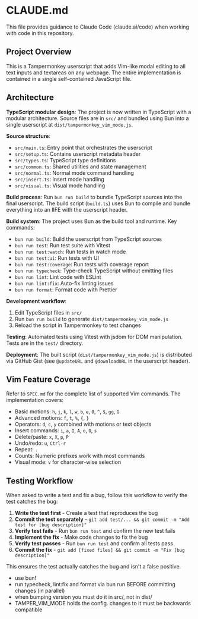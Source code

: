 # CLAUDE.md

This file provides guidance to Claude Code (claude.ai/code) when working with code in this repository.

## Project Overview

This is a Tampermonkey userscript that adds Vim-like modal editing to all text inputs and textareas on any webpage. The entire implementation is contained in a single self-contained JavaScript file.

## Architecture

**TypeScript modular design**: The project is now written in TypeScript with a modular architecture. Source files are in `src/` and bundled using Bun into a single userscript at `dist/tampermonkey_vim_mode.js`.

**Source structure**:

- `src/main.ts`: Entry point that orchestrates the userscript
- `src/setup.ts`: Contains userscript metadata header
- `src/types.ts`: TypeScript type definitions
- `src/common.ts`: Shared utilities and state management
- `src/normal.ts`: Normal mode command handling
- `src/insert.ts`: Insert mode handling
- `src/visual.ts`: Visual mode handling

**Build process**: Run `bun run build` to bundle TypeScript sources into the final userscript. The build script (`build.ts`) uses Bun to compile and bundle everything into an IIFE with the userscript header.

**Build system**: The project uses Bun as the build tool and runtime. Key commands:

- `bun run build`: Build the userscript from TypeScript sources
- `bun run test`: Run test suite with Vitest
- `bun run test:watch`: Run tests in watch mode
- `bun run test:ui`: Run tests with UI
- `bun run test:coverage`: Run tests with coverage report
- `bun run typecheck`: Type-check TypeScript without emitting files
- `bun run lint`: Lint code with ESLint
- `bun run lint:fix`: Auto-fix linting issues
- `bun run format`: Format code with Prettier

**Development workflow**:

1. Edit TypeScript files in `src/`
2. Run `bun run build` to generate `dist/tampermonkey_vim_mode.js`
3. Reload the script in Tampermonkey to test changes

**Testing**: Automated tests using Vitest with jsdom for DOM manipulation. Tests are in the `test/` directory.

**Deployment**: The built script (`dist/tampermonkey_vim_mode.js`) is distributed via GitHub Gist (see `@updateURL` and `@downloadURL` in the userscript header).

## Vim Feature Coverage

Refer to `SPEC.md` for the complete list of supported Vim commands. The implementation covers:

- Basic motions: `h`, `j`, `k`, `l`, `w`, `b`, `e`, `0`, `^`, `$`, `gg`, `G`
- Advanced motions: `f`, `t`, `%`, `{`, `}`
- Operators: `d`, `c`, `y` combined with motions or text objects
- Insert commands: `i`, `a`, `I`, `A`, `o`, `O`, `s`
- Delete/paste: `x`, `X`, `p`, `P`
- Undo/redo: `u`, `Ctrl-r`
- Repeat: `.`
- Counts: Numeric prefixes work with most commands
- Visual mode: `v` for character-wise selection

## Testing Workflow

When asked to write a test and fix a bug, follow this workflow to verify the test catches the bug:

1. **Write the test first** - Create a test that reproduces the bug
2. **Commit the test separately** - `git add test/... && git commit -m "Add test for [bug description]"`
3. **Verify test fails** - Run `bun run test` and confirm the new test fails
4. **Implement the fix** - Make code changes to fix the bug
5. **Verify test passes** - Run `bun run test` and confirm all tests pass
6. **Commit the fix** - `git add [fixed files] && git commit -m "Fix [bug description]"`

This ensures the test actually catches the bug and isn't a false positive.

- use bun!
- run typecheck, lint:fix and format via bun run BEFORE committing changes (in parallel)
- when bumping version you must do it in src/, not in dist/
- TAMPER_VIM_MODE holds the config. changes to it must be backwards compatible

